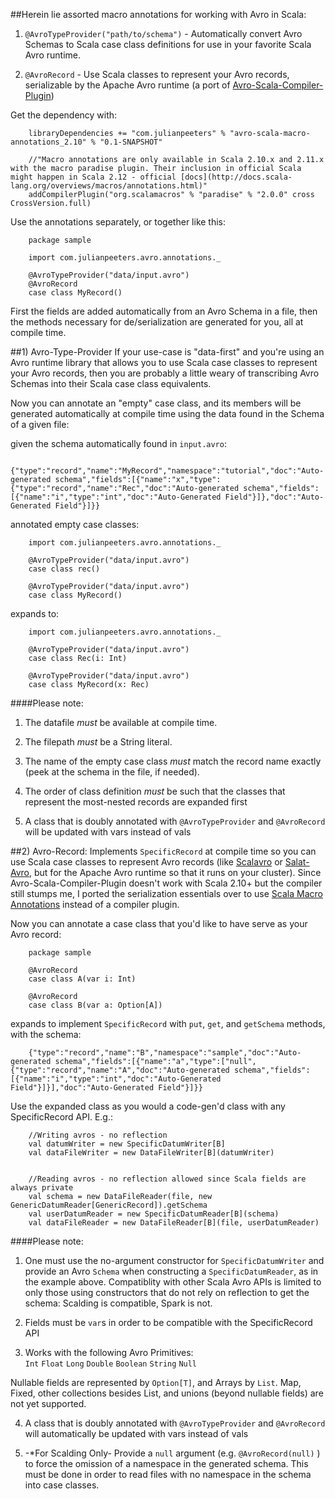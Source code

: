 ##Herein lie assorted macro annotations for working with Avro in Scala:

1) `@AvroTypeProvider("path/to/schema")` - Automatically convert Avro Schemas to Scala case class definitions for use in your favorite Scala Avro runtime.


2) `@AvroRecord` - Use Scala classes to represent your Avro records, serializable by the Apache Avro runtime (a port of [Avro-Scala-Compiler-Plugin](https://code.google.com/p/avro-scala-compiler-plugin/))

Get the dependency with:


        libraryDependencies += "com.julianpeeters" % "avro-scala-macro-annotations_2.10" % "0.1-SNAPSHOT"

        //"Macro annotations are only available in Scala 2.10.x and 2.11.x with the macro paradise plugin. Their inclusion in official Scala might happen in Scala 2.12 - official [docs](http://docs.scala-lang.org/overviews/macros/annotations.html)" 
        addCompilerPlugin("org.scalamacros" % "paradise" % "2.0.0" cross CrossVersion.full)

Use the annotations separately, or together like this:

        package sample
        
        import com.julianpeeters.avro.annotations._
         
        @AvroTypeProvider("data/input.avro")
        @AvroRecord
        case class MyRecord()


First the fields are added automatically from an Avro Schema in a file, then the methods necessary for de/serialization are generated for you, all at compile time.


##1) Avro-Type-Provider
If your use-case is "data-first" and you're using an Avro runtime library that allows you to use Scala case classes to represent your Avro records, then you are probably a little weary of transcribing Avro Schemas into their Scala case class equivalents. 

Now you can annotate an "empty" case class, and its members will be generated automatically at compile time using the data found in the Schema of a given file:

  given the schema automatically found in `input.avro`:
        

        {"type":"record","name":"MyRecord","namespace":"tutorial","doc":"Auto-generated schema","fields":[{"name":"x","type":{"type":"record","name":"Rec","doc":"Auto-generated schema","fields":[{"name":"i","type":"int","doc":"Auto-Generated Field"}]},"doc":"Auto-Generated Field"}]}}


  annotated empty case classes:


        import com.julianpeeters.avro.annotations._

        @AvroTypeProvider("data/input.avro")
        case class rec()
         
        @AvroTypeProvider("data/input.avro")
        case class MyRecord()


  expands to:


        import com.julianpeeters.avro.annotations._

        @AvroTypeProvider("data/input.avro")
        case class Rec(i: Int)
         
        @AvroTypeProvider("data/input.avro")
        case class MyRecord(x: Rec)


####Please note:
1) The datafile *must* be available at compile time.

2) The filepath *must* be a String literal.

3) The name of the empty case class *must* match the record name exactly (peek at the schema in the file, if needed).

4) The order of class definition *must* be such that the classes that represent the most-nested records are expanded first

5) A class that is doubly annotated with `@AvroTypeProvider` and `@AvroRecord` will be updated with vars instead of vals

##2) Avro-Record: 
Implements `SpecificRecord` at compile time so you can use Scala case classes to represent Avro records (like [Scalavro](https://github.com/GenslerAppsPod/scalavro) or [Salat-Avro](https://github.com/julianpeeters/salat-avro/tree/master), but for the Apache Avro runtime so that it runs on your cluster). Since Avro-Scala-Compiler-Plugin doesn't work with Scala 2.10+ but the compiler still stumps me, I ported the serialization essentials over to use [Scala Macro Annotations](http://docs.scala-lang.org/overviews/macros/annotations.html) instead of a compiler plugin. 

Now you can annotate a case class that you'd like to have serve as your Avro record:


        package sample

        @AvroRecord
        case class A(var i: Int)

        @AvroRecord
        case class B(var a: Option[A])


  expands to implement `SpecificRecord` with `put`, `get`, and `getSchema` methods, with the schema:

        {"type":"record","name":"B","namespace":"sample","doc":"Auto-generated schema","fields":[{"name":"a","type":["null",{"type":"record","name":"A","doc":"Auto-generated schema","fields":[{"name":"i","type":"int","doc":"Auto-Generated Field"}]}],"doc":"Auto-Generated Field"}]}}


Use the expanded class as you would a code-gen'd class with any SpecificRecord API. E.g.:


        //Writing avros - no reflection
        val datumWriter = new SpecificDatumWriter[B]
        val dataFileWriter = new DataFileWriter[B](datumWriter)


        //Reading avros - no reflection allowed since Scala fields are always private
        val schema = new DataFileReader(file, new GenericDatumReader[GenericRecord]).getSchema 
        val userDatumReader = new SpecificDatumReader[B](schema)
        val dataFileReader = new DataFileReader[B](file, userDatumReader)


####Please note:
1) One must use the no-argument constructor for `SpecificDatumWriter` and provide an Avro `Schema` when constructing a `SpecificDatumReader`, as in the example above. Compatiblity with other Scala Avro APIs is limited to only those using constructors that do not rely on reflection to get the schema: Scalding is compatible, Spark is not.

2) Fields must be `var`s in order to be compatible with the SpecificRecord API

3) Works with the following Avro Primitives:  
`Int`
`Float`
`Long`
`Double`
`Boolean`
`String`
`Null`

Nullable fields are represented by `Option[T]`, and Arrays by `List`. Map, Fixed, other collections besides List, and unions (beyond nullable fields) are not yet supported.

4) A class that is doubly annotated with `@AvroTypeProvider` and `@AvroRecord` will automatically be updated with vars instead of vals

5) -*For Scalding Only- Provide a `null` argument (e.g. `@AvroRecord(null)` ) to force the omission of a namespace in the generated schema. This must be done in order to read files with no namespace in the schema into case classes.

